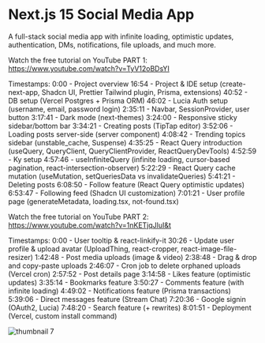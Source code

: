 # Next.js 15 Social Media App

A full-stack social media app with infinite loading, optimistic updates, authentication, DMs, notifications, file uploads, and much more.

Watch the free tutorial on YouTube PART 1: https://www.youtube.com/watch?v=TyV12oBDsYI

Timestamps:
0:00 - Project overview
16:54 - Project & IDE setup (create-next-app, Shadcn UI, Prettier Tailwind plugin, Prisma, extensions)
40:52 - DB setup (Vercel Postgres + Prisma ORM)
46:02 - Lucia Auth setup (username, email, password login)
2:35:11 - Navbar, SessionProvider, user button
3:17:41 - Dark mode (next-themes)
3:24:00 - Responsive sticky sidebar/bottom bar
3:34:21 - Creating posts (TipTap editor)
3:52:06 - Loading posts server-side (server component)
4:08:42 - Trending topics sidebar (unstable_cache, Suspense)
4:35:25 - React Query introduction (useQuery, QueryClient, QueryClientProvider, ReactQueryDevTools)
4:52:59 - Ky setup
4:57:46 - useInfiniteQuery (infinite loading, cursor-based pagination, react-intersection-observer)
5:22:29 - React Query cache mutation (useMutation, setQueriesData vs invalidateQueries)
5:41:21 - Deleting posts
6:08:50 - Follow feature (React Query optimistic updates)
6:53:47 - Following feed (Shadcn UI customization)
7:01:21 - User profile page (generateMetadata, loading.tsx, not-found.tsx)

Watch the free tutorial on YouTube PART 2: https://www.youtube.com/watch?v=1nKETjqJluI&t

Timestamps:
0:00 - User tooltip & react-linkify-it
30:26 - Update user profile & upload avatar (UploadThing, react-cropper, react-image-file-resizer)
1:42:48 - Post media uploads (image & video)
2:38:48 - Drag & drop and copy-paste uploads
2:46:07 - Cron job to delete orphaned uploads (Vercel cron)
2:57:52 - Post details page
3:14:58 - Likes feature (optimistic updates)
3:35:14 - Bookmarks feature
3:50:27 - Comments feature (with infinite loading)
4:49:02 - Notifications feature (Prisma transactions)
5:39:06 - Direct messages feature (Stream Chat)
7:20:36 - Google signin (OAuth2, Lucia)
7:48:20 - Search feature (+ rewrites)
8:01:51 - Deployment (Vercel, custom install command)

![thumbnail 7](https://github.com/user-attachments/assets/686b37e4-3d16-4bc4-a7f2-9d152c3addf5)
